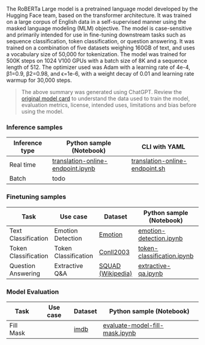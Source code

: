 The RoBERTa Large model is a pretrained language model developed by the Hugging Face team, based on the transformer architecture. It was trained on a large corpus of English data in a self-supervised manner using the masked language modeling (MLM) objective. The model is case-sensitive and primarily intended for use in fine-tuning downstream tasks such as sequence classification, token classification, or question answering. It was trained on a combination of five datasets weighing 160GB of text, and uses a vocabulary size of 50,000 for tokenization. The model was trained for 500K steps on 1024 V100 GPUs with a batch size of 8K and a sequence length of 512. The optimizer used was Adam with a learning rate of 4e-4, β1=0.9, β2=0.98, and ϵ=1e-6, with a weight decay of 0.01 and learning rate warmup for 30,000 steps.

> The above summary was generated using ChatGPT. Review the [original model card](https://huggingface.co/roberta-large) to understand the data used to train the model, evaluation metrics, license, intended uses, limitations and bias before using the model.

### Inference samples

Inference type|Python sample (Notebook)|CLI with YAML
|--|--|--|
Real time|[translation-online-endpoint.ipynb](https://aka.ms/azureml-sdk-fill-mask-online-endpoint)|[translation-online-endpoint.sh](https://aka.ms/azureml-cli-fill-mask-online-endpoint)
Batch | todo


### Finetuning samples

Task|Use case|Dataset|Python sample (Notebook)|CLI with YAML
|---|--|--|--|--|
Text Classification|Emotion Detection|[Emotion](https://huggingface.co/datasets/dair-ai/emotion)|[emotion-detection.ipynb](https://aka.ms/azureml-ft-sdk-emotion-detection)|[emotion-detection.sh](https://aka.ms/azureml-ft-cli-emotion-detection)
Token Classification|Token Classification|[Conll2003](https://huggingface.co/datasets/conll2003)|[token-classification.ipynb](https://github.com/Azure/azureml-examples/tree/sitaram/finetunenotebooks/sdk/python/foundation-models/system/finetune/token-classification/token-classification.ipynb)|[token-classification.sh](https://github.com/Azure/azureml-examples/blob/sitaram/finetunenotebooks/cli/foundation-models/system/finetune/token-classification/token-classification.sh)
Question Answering|Extractive Q&A|[SQUAD (Wikipedia)](https://huggingface.co/datasets/squad)|[extractive-qa.ipynb](https://aka.ms/azureml-ft-sdk-extractive-qa)|[extractive-qa.sh](https://github.com/Azure/azureml-examples/blob/sitaram/finetunenotebooks/cli/foundation-models/system/finetune/question-answering/extractive-qa.sh)


### Model Evaluation

|Task|Use case|Dataset|Python sample (Notebook)|
|---|--|--|--|
|Fill Mask||[imdb](https://huggingface.co/datasets/imdb)|[evaluate-model-fill-mask.ipynb](https://aka.ms/azureml-eval-sdk-fill-mask/)|





